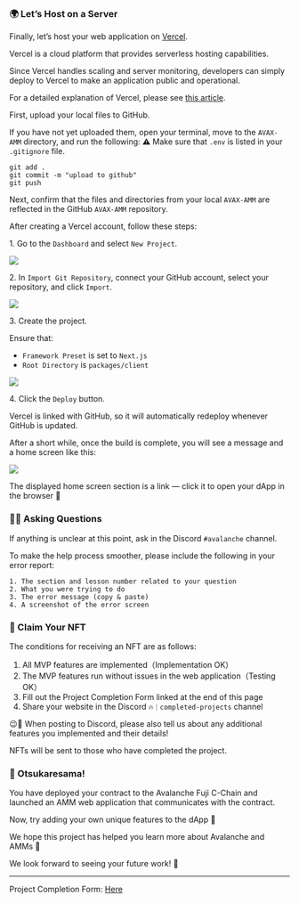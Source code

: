 ### 🌍 Let’s Host on a Server

Finally, let’s host your web application on [Vercel](https://vercel.com/).

Vercel is a cloud platform that provides serverless hosting capabilities.

Since Vercel handles scaling and server monitoring, developers can simply deploy to Vercel to make an application public and operational.

For a detailed explanation of Vercel, please see [this article](https://zenn.dev/lollipop_onl/articles/eoz-vercel-pricing-2020).

First, upload your local files to GitHub.

If you have not yet uploaded them, open your terminal, move to the `AVAX-AMM` directory, and run the following:
⚠️ Make sure that `.env` is listed in your `.gitignore` file.

```
git add .
git commit -m "upload to github"
git push
```

Next, confirm that the files and directories from your local `AVAX-AMM` are reflected in the GitHub `AVAX-AMM` repository.

After creating a Vercel account, follow these steps:

1\. Go to the `Dashboard` and select `New Project`.

![](/images/AVAX-AMM/section-4/4_1_1.png)

2\. In `Import Git Repository`, connect your GitHub account, select your repository, and click `Import`.

![](/images/AVAX-AMM/section-4/4_1_2.png)

3\. Create the project.

Ensure that:

- `Framework Preset` is set to `Next.js`
- `Root Directory` is `packages/client`

![](/images/AVAX-AMM/section-4/4_1_3.png)

4\. Click the `Deploy` button.

Vercel is linked with GitHub, so it will automatically redeploy whenever GitHub is updated.

After a short while, once the build is complete, you will see a message and a home screen like this:

![](/images/AVAX-AMM/section-4/4_1_4.png)

The displayed home screen section is a link — click it to open your dApp in the browser 🎉

### 🙋‍♂️ Asking Questions

If anything is unclear at this point, ask in the Discord `#avalanche` channel.

To make the help process smoother, please include the following in your error report:

```
1. The section and lesson number related to your question
2. What you were trying to do
3. The error message (copy & paste)
4. A screenshot of the error screen
```

### 🎫 Claim Your NFT

The conditions for receiving an NFT are as follows:

1. All MVP features are implemented（Implementation OK）
2. The MVP features run without issues in the web application（Testing OK）
3. Fill out the Project Completion Form linked at the end of this page
4. Share your website in the Discord `🔥｜completed-projects` channel

😉🎉 When posting to Discord, please also tell us about any additional features you implemented and their details!

NFTs will be sent to those who have completed the project.

### 🎉 Otsukaresama!

You have deployed your contract to the Avalanche Fuji C-Chain and launched an AMM web application that communicates with the contract.

Now, try adding your own unique features to the dApp 💪

We hope this project has helped you learn more about Avalanche and AMMs 🤗

We look forward to seeing your future work! 🚀

---

Project Completion Form: [Here](https://airtable.com/shrf1cCtTx0iQuszX)
